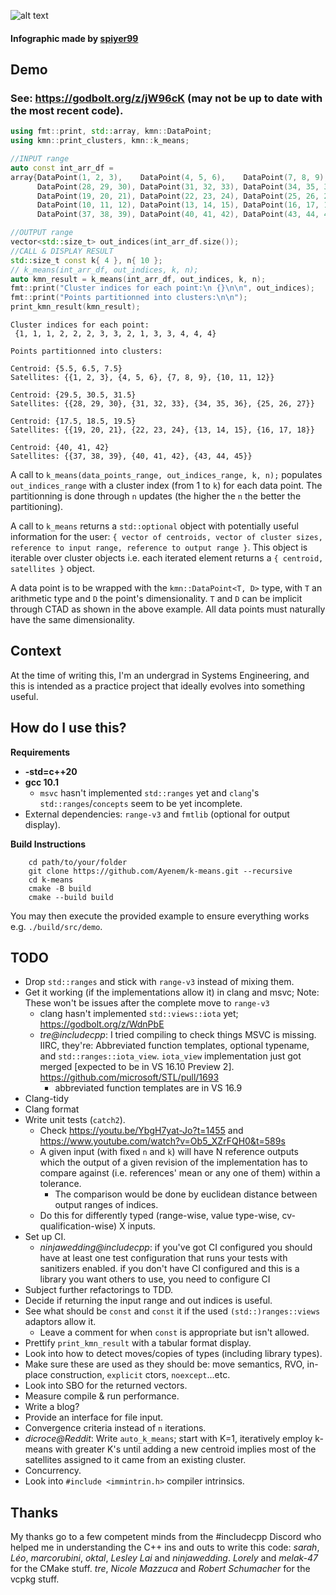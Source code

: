 ![alt text](https://i.imgur.com/RBXzdQ8.png)
#### Infographic made by [spiyer99](https://github.com/spiyer99)

## Demo
### See: https://godbolt.org/z/jW96cK (may not be up to date with the most recent code).
```cpp
using fmt::print, std::array, kmn::DataPoint;
using kmn::print_clusters, kmn::k_means;

//INPUT range
auto const int_arr_df =
array{DataPoint(1, 2, 3),    DataPoint(4, 5, 6),    DataPoint(7, 8, 9),
      DataPoint(28, 29, 30), DataPoint(31, 32, 33), DataPoint(34, 35, 36),
      DataPoint(19, 20, 21), DataPoint(22, 23, 24), DataPoint(25, 26, 27),
      DataPoint(10, 11, 12), DataPoint(13, 14, 15), DataPoint(16, 17, 18),
      DataPoint(37, 38, 39), DataPoint(40, 41, 42), DataPoint(43, 44, 45)};

//OUTPUT range
vector<std::size_t> out_indices(int_arr_df.size());
//CALL & DISPLAY RESULT
std::size_t const k{ 4 }, n{ 10 };
// k_means(int_arr_df, out_indices, k, n);
auto kmn_result = k_means(int_arr_df, out_indices, k, n);
fmt::print("Cluster indices for each point:\n {}\n\n", out_indices);
fmt::print("Points partitionned into clusters:\n\n");
print_kmn_result(kmn_result);
```
```
Cluster indices for each point:
 {1, 1, 1, 2, 2, 2, 3, 3, 2, 1, 3, 3, 4, 4, 4}

Points partitionned into clusters:

Centroid: {5.5, 6.5, 7.5}
Satellites: {{1, 2, 3}, {4, 5, 6}, {7, 8, 9}, {10, 11, 12}}

Centroid: {29.5, 30.5, 31.5}
Satellites: {{28, 29, 30}, {31, 32, 33}, {34, 35, 36}, {25, 26, 27}}

Centroid: {17.5, 18.5, 19.5}
Satellites: {{19, 20, 21}, {22, 23, 24}, {13, 14, 15}, {16, 17, 18}}

Centroid: {40, 41, 42}
Satellites: {{37, 38, 39}, {40, 41, 42}, {43, 44, 45}}
```
A call to `k_means(data_points_range, out_indices_range, k, n);` populates `out_indices_range` with a cluster index (from 1 to `k`) for each data point. The partitionning is done through `n` updates (the higher the `n` the better the partitioning).

A call to `k_means` returns a `std::optional` object with potentially useful information for the user: `{ vector of centroids, vector of cluster sizes, reference to input range, reference to output range }`. This object is iterable over cluster objects i.e. each iterated element returns a `{ centroid, satellites }` object.

A data point is to be wrapped with the `kmn::DataPoint<T, D>` type, with `T` an arithmetic type and `D` the point's dimensionality. `T` and `D` can be implicit through CTAD as shown in the above example. All data points must naturally have the same dimensionality.

## Context
At the time of writing this, I'm an undergrad in Systems Engineering, and this is intended as a practice project that ideally evolves into something useful.

## How do I use this?

**Requirements**
- **-std=c++20**
- **gcc 10.1**
    - `msvc` hasn't implemented `std::ranges` yet and `clang`'s `std::ranges`/`concepts` seem to be yet incomplete.
- External dependencies: `range-v3` and `fmtlib` (optional for output display).

**Build Instructions**
```
    cd path/to/your/folder
    git clone https://github.com/Ayenem/k-means.git --recursive
    cd k-means
    cmake -B build
    cmake --build build
```
You may then execute the provided example to ensure everything works e.g. `./build/src/demo`.

## TODO
- Drop `std::ranges` and stick with `range-v3` instead of mixing them.
- Get it working (if the implementations allow it) in clang and msvc; Note: These won't be issues after the complete move to `range-v3`
    - clang hasn't implemented `std::views::iota` yet; https://godbolt.org/z/WdnPbE
    - _tre@includecpp_: I tried compiling to check things MSVC is missing. IIRC, they're: Abbreviated function templates, optional typename, and `std::ranges::iota_view`. `iota_view` implementation just got merged [expected to be in VS 16.10 Preview 2]. https://github.com/microsoft/STL/pull/1693
        - abbreviated function templates are in VS 16.9 
- Clang-tidy
- Clang format
- Write unit tests (`catch2`).
    - Check https://youtu.be/YbgH7yat-Jo?t=1455 and https://www.youtube.com/watch?v=Ob5_XZrFQH0&t=589s
    - A given input (with fixed `n` and `k`) will have N reference outputs which the output of a given revision of the implementation has to compare against (i.e. references' mean or any one of them) within a tolerance.
        - The comparison would be done by euclidean distance between output ranges of indices.
    - Do this for differently typed (range-wise, value type-wise, cv-qualification-wise) X inputs.
- Set up CI.
    - _ninjawedding@includecpp_: if you've got CI configured you should have at least one test configuration that runs your tests with sanitizers enabled.  if you don't have CI configured and this is a library you want others to use, you need to configure CI
- Subject further refactorings to TDD.
- Decide if returning the input range and out indices is useful.
- See what should be `const` and `const` it if the used `(std::)ranges::views` adaptors allow it.
    - Leave a comment for when `const` is appropriate but isn't allowed.
- Prettify `print_kmn_result` with a tabular format display.
- Look into how to detect moves/copies of types (including library types).
- Make sure these are used as they should be: move semantics, RVO, in-place construction, `explicit` ctors, `noexcept`...etc.
- Look into SBO for the returned vectors.
- Measure compile & run performance.
- Write a blog?
- Provide an interface for file input.
- Convergence criteria instead of `n` iterations.
- *dicroce@Reddit*: Write `auto_k_means`; start with K=1, iteratively employ k-means with greater K's until adding a new centroid implies most of the satellites assigned to it came from an existing cluster.
- Concurrency.
- Look into `#include <immintrin.h>` compiler intrinsics.

## Thanks
My thanks go to a few competent minds from the #includecpp Discord who helped me in understanding the C++ ins and outs to write this code: _sarah_, _Léo_, _marcorubini_, _oktal_, _Lesley Lai_ and _ninjawedding_. _Lorely_ and _melak-47_ for the CMake stuff. _tre_, _Nicole Mazzuca_ and _Robert Schumacher_ for the vcpkg stuff.
